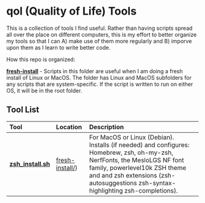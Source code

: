 # qol (Quality of Life) Tools

This is a collection of tools I find useful.  Rather than having scripts spread all over the place on different computers, this is my effort to better organize my tools so that I can A) make use of them more regularly and B) imporve upon them as I learn to write better code.

How this repo is organized:

**[fresh-install](fresh-install/zsh_install.sh)** - Scripts in this folder are useful when I am doing a fresh install of Linux or MacOS.  The folder has Linux and MacOS subfolders for any scripts that are system-specific.  If the script is written to run on either OS, it will be in the root folder.

## Tool List

| Tool | Location | Description |
|:--|:--|:--|
| **[zsh_install.sh](fresh-install/zsh_install.sh)** | [fresh-install/](fresh-install/)) | For MacOS or Linux (Debian).  Installs (if needed) and configures: Homebrew, zsh, oh-my-zsh, NerfFonts, the MesloLGS NF font family, powerlevel10k ZSH theme and and zsh extensions (zsh-autosuggestions zsh-syntax-highlighting zsh-completions).



